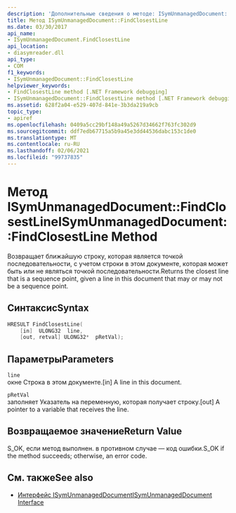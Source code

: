 ```yaml
---
description: 'Дополнительные сведения о методе: ISymUnmanagedDocument:: Финдклосестлине'
title: Метод ISymUnmanagedDocument::FindClosestLine
ms.date: 03/30/2017
api_name:
- ISymUnmanagedDocument.FindClosestLine
api_location:
- diasymreader.dll
api_type:
- COM
f1_keywords:
- ISymUnmanagedDocument::FindClosestLine
helpviewer_keywords:
- FindClosestLine method [.NET Framework debugging]
- ISymUnmanagedDocument::FindClosestLine method [.NET Framework debugging]
ms.assetid: 628f2a04-e529-407d-841e-3b3da219a9cb
topic_type:
- apiref
ms.openlocfilehash: 0409a5cc29bf148a49a5267d34662f763fc302d9
ms.sourcegitcommit: ddf7edb67715a5b9a45e3dd44536dabc153c1de0
ms.translationtype: MT
ms.contentlocale: ru-RU
ms.lasthandoff: 02/06/2021
ms.locfileid: "99737835"
---
```

# <a name="isymunmanageddocumentfindclosestline-method"></a><span data-ttu-id="226b0-103">Метод ISymUnmanagedDocument::FindClosestLine</span><span class="sxs-lookup"><span data-stu-id="226b0-103">ISymUnmanagedDocument::FindClosestLine Method</span></span>

<span data-ttu-id="226b0-104">Возвращает ближайшую строку, которая является точкой последовательности, с учетом строки в этом документе, которая может быть или не являться точкой последовательности.</span><span class="sxs-lookup"><span data-stu-id="226b0-104">Returns the closest line that is a sequence point, given a line in this document that may or may not be a sequence point.</span></span>  
  
## <a name="syntax"></a><span data-ttu-id="226b0-105">Синтаксис</span><span class="sxs-lookup"><span data-stu-id="226b0-105">Syntax</span></span>  
  
```cpp  
HRESULT FindClosestLine(  
    [in]  ULONG32  line,  
    [out, retval] ULONG32*  pRetVal);  
```  
  
## <a name="parameters"></a><span data-ttu-id="226b0-106">Параметры</span><span class="sxs-lookup"><span data-stu-id="226b0-106">Parameters</span></span>  

 `line`  
 <span data-ttu-id="226b0-107">окне Строка в этом документе.</span><span class="sxs-lookup"><span data-stu-id="226b0-107">[in] A line in this document.</span></span>  
  
 `pRetVal`  
 <span data-ttu-id="226b0-108">заполняет Указатель на переменную, которая получает строку.</span><span class="sxs-lookup"><span data-stu-id="226b0-108">[out] A pointer to a variable that receives the line.</span></span>  
  
## <a name="return-value"></a><span data-ttu-id="226b0-109">Возвращаемое значение</span><span class="sxs-lookup"><span data-stu-id="226b0-109">Return Value</span></span>  

 <span data-ttu-id="226b0-110">S_OK, если метод выполнен. в противном случае — код ошибки.</span><span class="sxs-lookup"><span data-stu-id="226b0-110">S_OK if the method succeeds; otherwise, an error code.</span></span>  
  
## <a name="see-also"></a><span data-ttu-id="226b0-111">См. также</span><span class="sxs-lookup"><span data-stu-id="226b0-111">See also</span></span>

- [<span data-ttu-id="226b0-112">Интерфейс ISymUnmanagedDocument</span><span class="sxs-lookup"><span data-stu-id="226b0-112">ISymUnmanagedDocument Interface</span></span>](isymunmanageddocument-interface.md)
